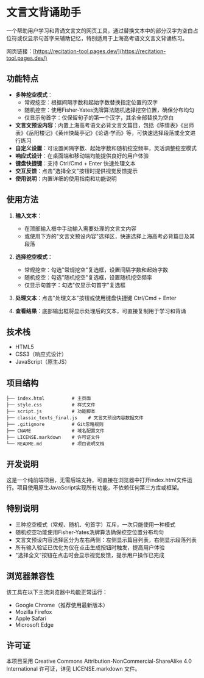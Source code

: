 # 文言文背诵助手

一个帮助用户学习和背诵文言文的网页工具，通过替换文本中的部分汉字为空白占位符或仅显示句首字来辅助记忆，特别适用于上海高考语文文言文背诵练习。

网页链接：[https://recitation-tool.pages.dev/](https://recitation-tool.pages.dev/)

## 功能特点

- **多种挖空模式**：
  - 常规挖空：根据间隔字数和起始字数替换指定位置的汉字
  - 随机挖空：使用Fisher-Yates洗牌算法随机选择挖空位置，确保分布均匀
  - 仅显示句首字：仅保留句子的第一个汉字，其余全部替换为空白
- **文言文预设内容**：内置上海高考语文必背文言文篇目，包括《陈情表》《出师表》《岳阳楼记》《黄州快哉亭记》《论语·学而》等，可快速选择段落或全文进行练习
- **自定义设置**：可设置间隔字数、起始字数和随机挖空频率，灵活调整挖空模式
- **响应式设计**：在桌面端和移动端均能提供良好的用户体验
- **键盘快捷键**：支持 Ctrl/Cmd + Enter 快速处理文本
- **交互反馈**：点击"选择全文"按钮时提供视觉反馈提示
- **使用说明**：内置详细的使用指南和功能说明

## 使用方法

1. **输入文本**：
   - 在顶部输入框中手动输入需要处理的文言文内容
   - 或使用下方的"文言文预设内容"选择区，快速选择上海高考必背篇目及其段落

2. **选择挖空模式**：
   - 常规挖空：勾选"常规挖空"复选框，设置间隔字数和起始字数
   - 随机挖空：勾选"随机挖空"复选框，设置随机挖空频率
   - 仅显示句首字：勾选"仅显示句首字"复选框

3. **处理文本**：点击"处理文本"按钮或使用键盘快捷键 Ctrl/Cmd + Enter

4. **查看结果**：底部输出框将显示处理后的文本，可直接复制用于学习和背诵

## 技术栈

- HTML5
- CSS3（响应式设计）
- JavaScript（原生JS）

## 项目结构

```
├── index.html          # 主页面
├── style.css           # 样式文件
├── script.js           # 功能脚本
├── classic_texts_final.js    # 文言文预设内容数据文件
├── .gitignore          # Git忽略规则
├── CNAME               # 域名配置文件
├── LICENSE.markdown    # 许可证文件
└── README.md           # 项目说明文档
```

## 开发说明

这是一个纯前端项目，无需后端支持，可直接在浏览器中打开index.html文件运行。项目使用原生JavaScript实现所有功能，不依赖任何第三方库或框架。

## 特别说明

- 三种挖空模式（常规、随机、句首字）互斥，一次只能使用一种模式
- 随机挖空功能使用Fisher-Yates洗牌算法确保挖空位置分布均匀
- 文言文预设内容选择区分为左右两侧：左侧显示篇目列表，右侧显示段落列表
- 所有输入验证已优化为仅在点击生成按钮时触发，提高用户体验
- "选择全文"按钮在点击时会显示视觉反馈，提示用户操作已完成

## 浏览器兼容性

该工具在以下主流浏览器中均能正常运行：
- Google Chrome（推荐使用最新版本）
- Mozilla Firefox
- Apple Safari
- Microsoft Edge

## 许可证

本项目采用 Creative Commons Attribution-NonCommercial-ShareAlike 4.0 International 许可证，详见 LICENSE.markdown 文件。